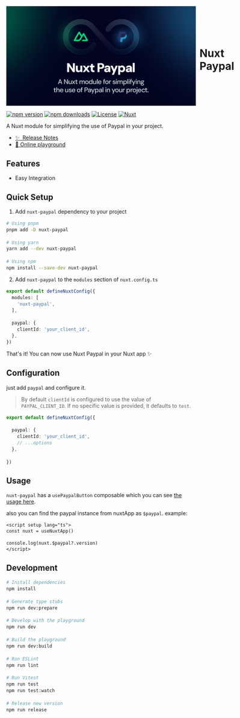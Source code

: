 <div style="display:flex;align-items:center;gap:10px">
    <img src="https://raw.githubusercontent.com/arashsheyda/nuxt-paypal/main/playground/public/social-card.jpg">
    <h1>Nuxt Paypal</h1>
</div>

[![npm version][npm-version-src]][npm-version-href]
[![npm downloads][npm-downloads-src]][npm-downloads-href]
[![License][license-src]][license-href]
[![Nuxt][nuxt-src]][nuxt-href]

A Nuxt module for simplifying the use of Paypal in your project.

- [✨ &nbsp;Release Notes](/CHANGELOG.md)
- [🏀 Online playground](https://stackblitz.com/github/arashsheyda/nuxt-paypal?file=playground%2Fapp.vue)

## Features

- Easy Integration

## Quick Setup

1. Add `nuxt-paypal` dependency to your project

```bash
# Using pnpm
pnpm add -D nuxt-paypal

# Using yarn
yarn add --dev nuxt-paypal

# Using npm
npm install --save-dev nuxt-paypal
```

2. Add `nuxt-paypal` to the `modules` section of `nuxt.config.ts`

```ts
export default defineNuxtConfig({
  modules: [
    'nuxt-paypal',
  ],

  paypal: {
    clientId: 'your_client_id',
  },
})
```

That's it! You can now use Nuxt Paypal in your Nuxt app ✨

## Configuration

just add `paypal` and configure it.
> By default `clientId` is configured to use the value of `PAYPAL_CLIENT_ID`. If no specific value is provided, it defaults to `test`.

```ts
export default defineNuxtConfig({
  
  paypal: {
    clientId: 'your_client_id',
    // ...options
  },

})
```

## Usage
`nuxt-paypal` has a `usePaypalButton` composable which you can see [the usage here](https://github.com/arashsheyda/nuxt-paypal/blob/main/playground/app.vue).

also you can find the paypal instance from nuxtApp as `$paypal`. example:

```vue
<script setup lang="ts">
const nuxt = useNuxtApp()

console.log(nuxt.$paypal?.version)
</script>
```

## Development

```bash
# Install dependencies
npm install

# Generate type stubs
npm run dev:prepare

# Develop with the playground
npm run dev

# Build the playground
npm run dev:build

# Run ESLint
npm run lint

# Run Vitest
npm run test
npm run test:watch

# Release new version
npm run release
```

<!-- Badges -->
[npm-version-src]: https://img.shields.io/npm/v/nuxt-paypal/latest.svg?style=flat&colorA=18181B&colorB=28CF8D
[npm-version-href]: https://npmjs.com/package/nuxt-paypal

[npm-downloads-src]: https://img.shields.io/npm/dm/nuxt-paypal.svg?style=flat&colorA=18181B&colorB=28CF8D
[npm-downloads-href]: https://npmjs.com/package/nuxt-paypal

[license-src]: https://img.shields.io/npm/l/nuxt-paypal.svg?style=flat&colorA=18181B&colorB=28CF8D
[license-href]: https://npmjs.com/package/nuxt-paypal

[nuxt-src]: https://img.shields.io/badge/Nuxt-18181B?logo=nuxt.js
[nuxt-href]: https://nuxt.com
